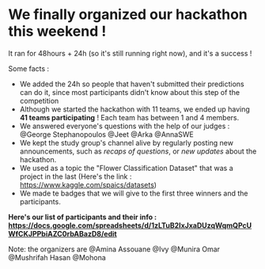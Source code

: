 # We finally organized our hackathon this weekend ! 

It ran for 48hours + 24h (so it's still running right now), and it's a success !

Some facts : 
- We added the 24h so people that haven't submitted their predictions can do it, since most participants didn't know about this step of the competition
- Although we started the hackathon with 11 teams, we ended up having **41 teams participating** ! Each team has between 1 and 4 members.
- We answered everyone's questions with the help of our judges : @George Stephanopoulos @Jeet @Arka @AnnaSWE
- We kept the study group's channel alive by regularly posting new announcements, such as *recaps of questions*, or *new updates* about 
the hackathon.
- We used as a topic the "Flower Classification Dataset" that was a project in the last (Here's the link : https://www.kaggle.com/spaics/datasets)
- We made te badges that we will give to the first three winners and the participants.

**Here's our list of participants and their info : https://docs.google.com/spreadsheets/d/1zLTuB2IxJxaDUzqWqmQPcUWfCKJPPbiAZC0rbABazD8/edit** 

Note: the organizers are @Amina Assouane @Ivy @Munira Omar @Mushrifah Hasan @Mohona

